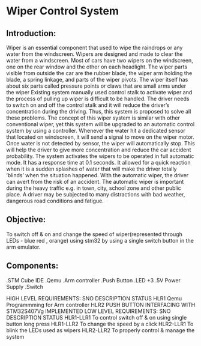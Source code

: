 <b><h1>Wiper Control System</h1></b> 
<h2>Introduction:</h2>
Wiper is an essential component that used to wipe the raindrops or any water from the windscreen. Wipers are designed and made to clear the water from a windscreen. Most of cars have two wipers on the windscreen, one on the rear window and the other on each headlight.
The wiper parts visible from outside the car are the rubber blade, the wiper arm holding the blade, a spring linkage, and parts of the wiper pivots.
The wiper itself has about six parts called pressure points or claws that are small arms under the wiper
Existing system manually used control stalk to activate wiper and the process of pulling up wiper is difficult to be handled.
The driver needs to switch on and off the control stalk and it will reduce the driver’s concentration during the driving.
Thus, this system is proposed to solve all these problems. The concept of this wiper system is similar with other conventional wiper, yet this system will be upgraded to an automatic control system by using a controller.
Whenever the water hit a dedicated sensor that located on windscreen, it will send a signal to move on the wiper motor.
Once water is not detected by sensor, the wiper will automatically stop. This will help the driver to give more concentration and reduce the car accident probability.
The system  activates the wipers to be operated in full automatic mode.
It has a response time at 0.1 seconds. It allowed for a quick reaction when it is a sudden splashes of water that will make the driver totally ‘blinds’ when the situation happened.
With the automatic wiper, the driver can avert from the risk of an accident. The automatic wiper is important during the heavy traffic e.g. in town, city, school zone and other public place. 
A driver may be subjected to many distractions with bad weather, dangerous road conditions and fatigue.

<h2>Objective:</h2>
To switch off & on and change the speed of wiper(represented through LEDs - blue red , orange) using stm32 by using a single switch button in the arm emulator.

<h2>Components:</h2>
.STM Cube IDE
.Qemu
.Arm controller
.Push Button
.LED +3
.5V Power Supply
.Switch

HIGH LEVEL REQUIREMENTS:
SNO	DESCRIPTION	STATUS
HLR1	Qemu Programmming for Arm controller
HLR2	PUSH BUTTON INTERFACING WITH STM32S407Vg	IMPLEMENTED
LOW LEVEL REQUIREMENTS:
SNO	DESCRIPTION	STATUS
HLR1-LLR1	To control switch off & on using single button long press
HLR1-LLR2	To change the speed by a click
HLR2-LLR1	To blink the LEDs used as wipers
HLR2-LLR2 To properly control & manage the system
